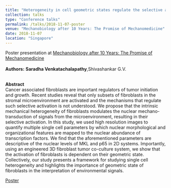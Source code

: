 ```yaml
---
title: "Heterogeneity in cell geometric states regulate the selective activation of fibroblasts in engineered 3D tumor microenvironment"
collection: talks
type: "Conference talks"
permalink: /talks/2018-11-07-poster
venue: "Mechanobiology after 10 Years: The Promise of Mechanomedicine"
date: 2018-11-07
location: "Singapore"
---
```

 
Poster presentation at [Mechanobiology after 10 Years: The Promise of Mechanomedicine](https://mbi.nus.edu.sg/mbi-10th-anniversary-conference/)
<br/><br/>
**Authors:** **Saradha Venkatachalapathy**,Shivashankar G.V. <br/><br/>

**Abstract**<br/>
Cancer associated fibroblasts are important regulators of tumor initiation and growth. Recent studies reveal that only subsets of fibroblasts in the stromal microenvironment are activated and the mechanisms that regulate such selective activation is not understood. We propose that the intrinsic mechanical heterogeneity of fibroblasts modulates the nuclear mechano-transduction of signals from the microenvironment, resulting in their selective activation. In this study, we used high resolution images to quantify multiple single cell parameters by which nuclear morphological and organizational features are mapped to the nuclear abundance of transcription factors. We find that the aforementioned parameters are descriptive of the nuclear levels of MKL and p65 in 2D systems. Importantly, using an engineered 3D fibroblast tumor co-culture system, we show that the activation of fibroblasts is dependent on their geometric state. Collectively, our study presents a framework for studying single cell heterogeneity and highlights the importance of geometric state of fibroblasts in the interpretation of environmental signals.<br/>

[Poster](https://SaradhaVenkatachalapathy.github.io/files/Poster_MechanobiologyofDisease_2016.pdf)
